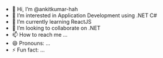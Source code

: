 - 👋 Hi, I’m @ankitkumar-hah
- 👀 I’m interested in Application Development using .NET C#
- 🌱 I’m currently learning ReactJS
- 💞️ I’m looking to collaborate on .NET
- 📫 How to reach me ...
- 😄 Pronouns: ...
- ⚡ Fun fact: ...

<!---
ankitkumar-hah/ankitkumar-hah is a ✨ special ✨ repository because its `README.md` (this file) appears on your GitHub profile.
You can click the Preview link to take a look at your changes.
--->
